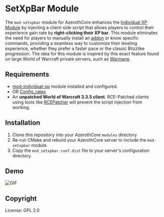 # SetXpBar Module

The `mod-setxpbar` module for AzerothCore enhances the [Individual XP Module](https://github.com/azerothcore/mod-individual-xp) by injecting a client-side script that allows players to control their experience gain rate by **right-clicking their XP bar**. This module eliminates the need for players to manually install an [addon](https://github.com/brian8544/SetXpBar) or know specific commands, providing a seamless way to customize their leveling experience, whether they prefer a faster pace or the classic Blizzlike progression. The idea for this module is inspired by this exact feature found on large World of Warcraft private servers, such as [Warmane](https://www.warmane.com/).

## Requirements
- [mod-individual-xp](https://github.com/azerothcore/mod-individual-xp) module installed and configured.
- OR [Config_rates](https://github.com/Day36512/Config_Rates)
- An **unpatched World of Warcraft 3.3.5 client**. RCE-Patched clients using tools like [RCEPatcher](https://github.com/stoneharry/RCEPatcher) will prevent the script injection from working.

## Installation
1. Clone this repository into your AzerothCore `modules` directory
2. Re-run CMake and rebuild your AzerothCore server to include the `mod-setxpbar` module.
3. Copy the `mod_setxpbar.conf.dist` file to your server's configuration directory.

## Demo
![GIF](https://i.imgur.com/gctjFVh.gif)

## Copyright
License: GPL 2.0
